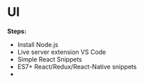 # UI

**Steps:** 

- Install Node.js 
- Live server extension VS Code 
- Simple React Snippets 
- ES7+ React/Redux/React-Native snippets
- 
